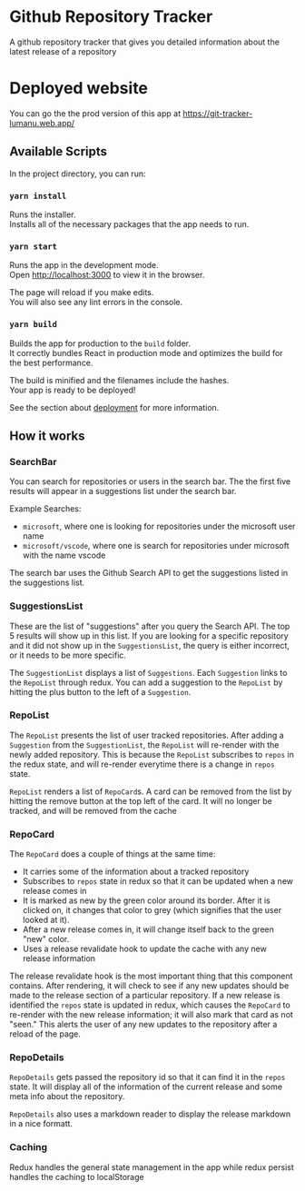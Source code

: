 # Github Repository Tracker

A github repository tracker that gives you detailed information about the latest release of a repository

# Deployed website

You can go the the prod version of this app at https://git-tracker-lumanu.web.app/

## Available Scripts

In the project directory, you can run:

### `yarn install`

Runs the installer.\
Installs all of the necessary packages that the app needs to run.

### `yarn start`

Runs the app in the development mode.\
Open [http://localhost:3000](http://localhost:3000) to view it in the browser.

The page will reload if you make edits.\
You will also see any lint errors in the console.

### `yarn build`

Builds the app for production to the `build` folder.\
It correctly bundles React in production mode and optimizes the build for the best performance.

The build is minified and the filenames include the hashes.\
Your app is ready to be deployed!

See the section about [deployment](https://facebook.github.io/create-react-app/docs/deployment) for more information.

## How it works

### SearchBar

You can search for repositories or users in the search bar. The the first five results will appear in a suggestions list under the search bar.

Example Searches:

- `microsoft`, where one is looking for repositories under the microsoft user name
- `microsoft/vscode`, where one is search for repositories under microsoft with the name vscode

The search bar uses the Github Search API to get the suggestions listed in the suggestions list.

### SuggestionsList

These are the list of "suggestions" after you query the Search API. The top 5 results will show up in this list. If you are looking for a specific repository and it did not show up in the `SuggestionsList`, the query is either incorrect, or it needs to be more specific.

The `SuggestionList` displays a list of `Suggestions`. Each `Suggestion` links to the `RepoList` through redux. You can add a suggestion to the `RepoList` by hitting the plus button to the left of a `Suggestion`.

### RepoList

The `RepoList` presents the list of user tracked repositories. After adding a `Suggestion` from the `SuggestionList`, the `RepoList` will re-render with the newly added repository. This is because the `RepoList` subscribes to `repos` in the redux state, and will re-render everytime there is a change in `repos` state.

`RepoList` renders a list of `RepoCard`s. A card can be removed from the list by hitting the remove button at the top left of the card. It will no longer be tracked, and will be removed from the cache

### RepoCard

The `RepoCard` does a couple of things at the same time:

- It carries some of the information about a tracked repository
- Subscribes to `repos` state in redux so that it can be updated when a new release comes in
- It is marked as new by the green color around its border. After it is clicked on, it changes that color to grey (which signifies that the user looked at it).
- After a new release comes in, it will change itself back to the green "new" color.
- Uses a release revalidate hook to update the cache with any new release information

The release revalidate hook is the most important thing that this component contains. After rendering, it will check to see if any new updates should be made to the release section of a particular repository. If a new release is identified the `repos` state is updated in redux, which causes the `RepoCard` to re-render with the new release information; it will also mark that card as not "seen." This alerts the user of any new updates to the repository after a reload of the page.

### RepoDetails

`RepoDetails` gets passed the repository id so that it can find it in the `repos` state. It will display all of the information of the current release and some meta info about the repository.

`RepoDetails` also uses a markdown reader to display the release markdown in a nice formatt.

### Caching

Redux handles the general state management in the app while redux persist handles the caching to localStorage
